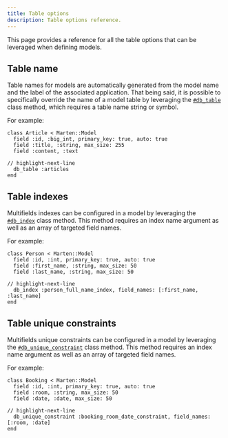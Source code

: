 ```yaml
---
title: Table options
description: Table options reference.
---
```


This page provides a reference for all the table options that can be leveraged when defining models.

## Table name

Table names for models are automatically generated from the model name and the label of the associated application. That being said, it is possible to specifically override the name of a model table by leveraging the [`#db_table`](pathname:///api/0.5/Marten/DB/Model/Table/ClassMethods.html#db_table(db_table%3AString|Symbol)-instance-method) class method, which requires a table name string or symbol.

For example:

```crystal
class Article < Marten::Model
  field :id, :big_int, primary_key: true, auto: true
  field :title, :string, max_size: 255
  field :content, :text

// highlight-next-line
  db_table :articles
end
```

## Table indexes

Multifields indexes can be configured in a model by leveraging the [`#db_index`](pathname:///api/0.5/Marten/DB/Model/Table/ClassMethods.html#db_index(name%3AString|Symbol%2Cfield_names%3AArray(String)|Array(Symbol))%3ANil-instance-method) class method. This method requires an index name argument as well as an array of targeted field names.

For example:

```crystal
class Person < Marten::Model
  field :id, :int, primary_key: true, auto: true
  field :first_name, :string, max_size: 50
  field :last_name, :string, max_size: 50

// highlight-next-line
  db_index :person_full_name_index, field_names: [:first_name, :last_name]
end
```

## Table unique constraints

Multifields unique constraints can be configured in a model by leveraging the [`#db_unique_constraint`](pathname:///api/0.5/Marten/DB/Model/Table/ClassMethods.html#db_unique_constraint(name%3AString|Symbol%2Cfield_names%3AArray(String)|Array(Symbol))%3ANil-instance-method) class method. This method requires an index name argument as well as an array of targeted field names.

For example:

```crystal
class Booking < Marten::Model
  field :id, :int, primary_key: true, auto: true
  field :room, :string, max_size: 50
  field :date, :date, max_size: 50

// highlight-next-line
  db_unique_constraint :booking_room_date_constraint, field_names: [:room, :date]
end
```
